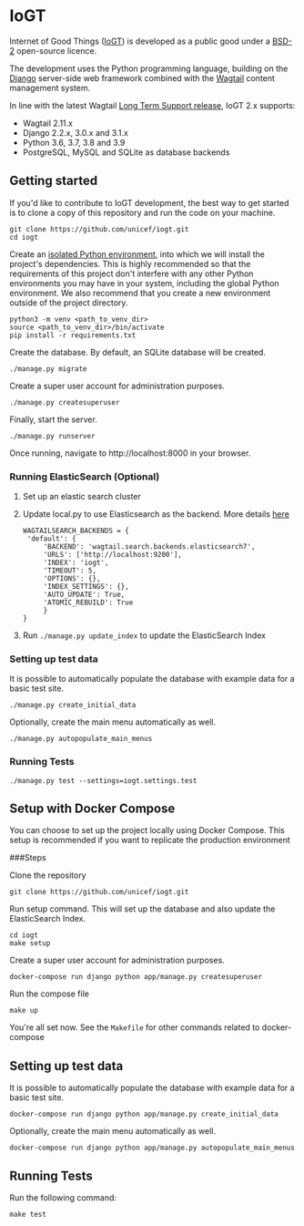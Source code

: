 # IoGT

Internet of Good Things ([IoGT][2]) is developed as a public good under a [BSD-2][3] open-source licence.

The development uses the Python programming language, building on the [Django][4] server-side web framework combined with the [Wagtail][5] content management system.

In line with the latest Wagtail [Long Term Support release][6], IoGT 2.x supports:
- Wagtail 2.11.x
- Django 2.2.x, 3.0.x and 3.1.x
- Python 3.6, 3.7, 3.8 and 3.9
- PostgreSQL, MySQL and SQLite as database backends

## Getting started

If you'd like to contribute to IoGT development, the best way to get started is to clone a copy of this repository and run the code on your machine.
```
git clone https://github.com/unicef/iogt.git
cd iogt
```

Create an [isolated Python environment][1], into which we will install the project's dependencies. This is highly recommended so that the requirements of this project don't interfere with any other Python environments you may have in your system, including the global Python environment. We also recommend that you create a new environment outside of the project directory. 
```
python3 -m venv <path_to_venv_dir>
source <path_to_venv_dir>/bin/activate
pip install -r requirements.txt
```

Create the database. By default, an SQLite database will be created.
```
./manage.py migrate
```

Create a super user account for administration purposes.
```
./manage.py createsuperuser
```

Finally, start the server.
```
./manage.py runserver
```

Once running, navigate to http://localhost:8000 in your browser.


### Running ElasticSearch (Optional)

1. Set up an elastic search cluster
2. Update local.py to use Elasticsearch as the backend. More details [here](https://docs.wagtail.io/en/stable/topics/search/backends.html#elasticsearch-backend)
   
   ```
   WAGTAILSEARCH_BACKENDS = {
    'default': {
        'BACKEND': 'wagtail.search.backends.elasticsearch7',
        'URLS': ['http://localhost:9200'],
        'INDEX': 'iogt',
        'TIMEOUT': 5,
        'OPTIONS': {},
        'INDEX_SETTINGS': {},
        'AUTO_UPDATE': True,
        'ATOMIC_REBUILD': True
        }
   }
   ```

3. Run `./manage.py update_index` to update the ElasticSearch Index

### Setting up test data

It is possible to automatically populate the database with example data for a basic test site.
```
./manage.py create_initial_data
```

Optionally, create the main menu automatically as well.
```
./manage.py autopopulate_main_menus
```


### Running Tests
```
./manage.py test --settings=iogt.settings.test
```

## Setup with Docker Compose
You can choose to set up the project locally using Docker Compose. This setup is recommended if you 
want to replicate the production environment

###Steps

Clone the repository

```
git clone https://github.com/unicef/iogt.git
```
Run setup command. This will set up the database and also update the ElasticSearch Index.
```
cd iogt
make setup
```

Create a super user account for administration purposes.
```
docker-compose run django python app/manage.py createsuperuser
```

Run the compose file
```
make up
```
You're all set now. See the `Makefile` for other commands related to docker-compose

## Setting up test data

It is possible to automatically populate the database with example data for a basic test site.
```
docker-compose run django python app/manage.py create_initial_data
```

Optionally, create the main menu automatically as well.
```
docker-compose run django python app/manage.py autopopulate_main_menus
```

## Running Tests
Run the following command:
```
make test
```

[1]: https://packaging.python.org/guides/installing-using-pip-and-virtual-environments/#creating-a-virtual-environment
[2]: https://www.unicef.org/innovation/IoGT
[3]: https://github.com/unicef/iogt/blob/develop/LICENSE
[4]: https://www.djangoproject.com/
[5]: https://wagtail.io/
[6]: https://github.com/wagtail/wagtail/wiki/Release-schedule

